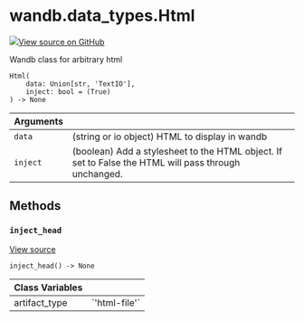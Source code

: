 # wandb.data\_types.Html

[![](https://www.tensorflow.org/images/GitHub-Mark-32px.png)View source on GitHub](https://www.github.com/wandb/client/tree/c129c32964aca6a8509d98a0cc3c9bc46f2d8a4c/wandb/sdk/data_types.py#L873-L963)

Wandb class for arbitrary html

```text
Html(
    data: Union[str, 'TextIO'],
    inject: bool = (True)
) -> None
```

| Arguments |  |
| :--- | :--- |
|  `data` |  \(string or io object\) HTML to display in wandb |
|  `inject` |  \(boolean\) Add a stylesheet to the HTML object. If set to False the HTML will pass through unchanged. |

## Methods

### `inject_head` <a id="inject_head"></a>

[View source](https://www.github.com/wandb/client/tree/c129c32964aca6a8509d98a0cc3c9bc46f2d8a4c/wandb/sdk/data_types.py#L915-L930)

```text
inject_head() -> None
```

| Class Variables |  |
| :--- | :--- |
|  artifact\_type |  \`'html-file'\` |

